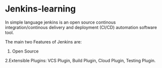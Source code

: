 # Jenkins-learning

In simple language jenkins is an open source continous integration/continous delivery and deployment (CI/CD) automation software tool.

The main two Features of Jenkins are:

1. Open Source

2.Extensible
Plugins: VCS Plugin, Build Plugin, Cloud Plugin, Testing Plugin. 